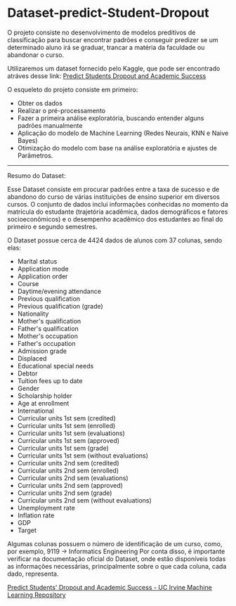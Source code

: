 # Dataset-predict-Student-Dropout

O projeto consiste no desenvolvimento de modelos preditivos de classificação para buscar encontrar padrões e conseguir predizer se um determinado aluno irá se graduar, trancar a matéria da faculdade ou abandonar o curso.

Utilizaremos um dataset fornecido pelo Kaggle, que pode ser encontrado atráves desse link: [Predict Students Dropout and Academic Success](https://www.kaggle.com/datasets/syedfaizanalii/predict-students-dropout-and-academic-success)

O esqueleto do projeto consiste em primeiro:
- Obter os dados
- Realizar o pré-processamento
- Fazer a primeira análise exploratória, buscando entender alguns padrões manualmente
- Aplicação do modelo de Machine Learning (Redes Neurais, KNN e Naive Bayes)
- Otimização do modelo com base na análise exploratória e ajustes de Parâmetros.

---

Resumo do Dataset:


Esse Dataset consiste em procurar padrões entre a taxa de sucesso e de abandono do curso de várias instituições de ensino superior em diversos cursos. O conjunto de dados inclui informações conhecidas no momento da matrícula do estudante (trajetória acadêmica, dados demográficos e fatores socioeconômicos) e o desempenho acadêmico dos estudantes ao final do primeiro e segundo semestres.

O Dataset possue cerca de 4424 dados de alunos com 37 colunas, sendo elas:

- Marital status
- Application mode
- Application order
- Course
- Daytime/evening attendance
- Previous qualification
- Previous qualification (grade)
- Nationality
- Mother's qualification
- Father's qualification
- Mother's occupation
- Father's occupation
- Admission grade
- Displaced
- Educational special needs
- Debtor
- Tuition fees up to date
- Gender
- Scholarship holder
- Age at enrollment
- International
- Curricular units 1st sem (credited)
- Curricular units 1st sem (enrolled)
- Curricular units 1st sem (evaluations)
- Curricular units 1st sem (approved)
- Curricular units 1st sem (grade)
- Curricular units 1st sem (without evaluations)
- Curricular units 2nd sem (credited)
- Curricular units 2nd sem (enrolled)
- Curricular units 2nd sem (evaluations)
- Curricular units 2nd sem (approved)
- Curricular units 2nd sem (grade)
- Curricular units 2nd sem (without evaluations)
- Unemployment rate
- Inflation rate
- GDP
- Target

Algumas colunas possuem o número de identificação de um curso, como, por exemplo, 9119 → Informatics Engineering
Por conta disso, é importante verificar na documentação oficial do Dataset, onde estão disponíveis todas as informações necessárias, principalmente sobre o que cada coluna, cada dado, representa.

[Predict Students' Dropout and Academic Success - UC Irvine Machine Learning Repository](https://archive.ics.uci.edu/dataset/697/predict+students+dropout+and+academic+success)
